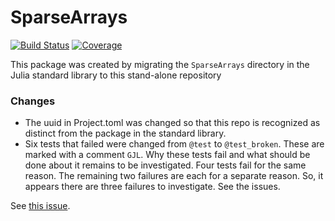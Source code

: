 # SparseArrays

[![Build Status](https://github.com/jlapeyre/SparseArrays.jl/workflows/CI/badge.svg)](https://github.com/jlapeyre/SparseArrays.jl/actions)
[![Coverage](https://codecov.io/gh/jlapeyre/SparseArrays.jl/branch/master/graph/badge.svg)](https://codecov.io/gh/jlapeyre/SparseArrays.jl)

This package was created by migrating the `SparseArrays` directory in the Julia standard library
to this stand-alone repository

### Changes

* The uuid in Project.toml was changed so that this repo is recognized as distinct from the package in the standard library.
* Six tests that failed were changed from `@test` to `@test_broken`. These are marked with a comment `GJL`. Why these tests
  fail and what should be done about it remains to be investigated. Four tests fail for the same reason. The remaining two
  failures are each for a separate reason. So, it appears there are three failures to investigate.
  See the issues.


See [this issue](https://github.com/JuliaLang/julia/issues/22698).

